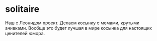 # solitaire
Наш с Леонидом проект. Делаем косынку с мемами, крутыми ачивками. Вообще это будет лучшая в мире косынка для настоящих ценителей юмора.
